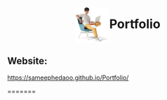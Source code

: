 <div align="center">
  <h1 align="center"><img align="center" src="assets\images\3d-casual-life-young-man-with-laptop-on-chair-1.png" alt="Error 404" height="80">Portfolio</h1>
</div>


## Website:
https://sameephedaoo.github.io/Portfolio/

=======